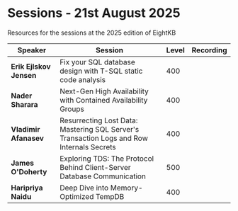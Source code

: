 # Sessions - 21st August 2025
Resources for the sessions at the 2025 edition of EightKB

Speaker | Session | Level | Recording
--- | --- | --- | --- 
**Erik Ejlskov Jensen** | Fix your SQL database design with T-SQL static code analysis | 400 | 
**Nader Sharara** | Next-Gen High Availability with Contained Availability Groups | 400 | 
**Vladimir Afanasev** | Resurrecting Lost Data: Mastering SQL Server's Transaction Logs and Row Internals Secrets | 400 | 
**James O'Doherty** | Exploring TDS: The Protocol Behind Client-Server Database Communication | 500 | 
**Haripriya Naidu** | Deep Dive into Memory-Optimized TempDB | 400 |
